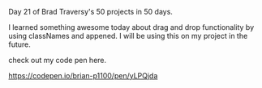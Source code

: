 Day 21 of Brad Traversy's 50 projects in 50 days.

I learned something awesome today about drag and drop functionality by using classNames and appened. I will be using this on my project in the future.


check out my code pen here.

https://codepen.io/brian-p1100/pen/yLPQjda
